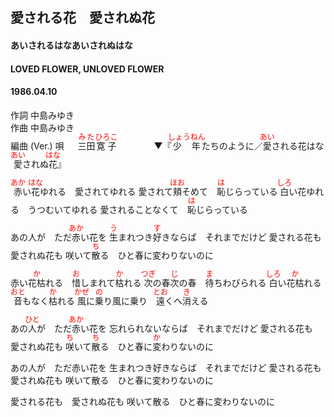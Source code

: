 <style type="text/css">
	ruby{
	    ruby-position: over;
	}
	ruby > rt{font-size: 12px;color:red;}
	p{font:16px;font-size: '楷体'}
</style>
## 愛される花　愛されぬ花
#### あいされるはなあいされぬはな
#### LOVED FLOWER, UNLOVED FLOWER
#### 1986.04.10


作詞        中島みゆき  
作曲        中島みゆき  
編曲 (Ver.) 
唄      　 <ruby><rb>三田</rb><rp>(</rp><rt>みた</rt><rp>)</rp></ruby><ruby><rb>寛子</rb><rp>(</rp><rt>ひろこ</rt><rp>)</rp></ruby>　　　　
▼『<ruby><rb>少年</rb><rp>(</rp><rt>しょうねん</rt><rp>)</rp></ruby>たちのように／<ruby><rb>愛</rb><rp>(</rp><rt>あい</rt><rp>)</rp></ruby>される花はな　<ruby><rb>愛</rb><rp>(</rp><rt>あい</rt><rp>)</rp></ruby>されぬ<ruby><rb>花</rb><rp>(</rp><rt>はな</rt><rp>)</rp></ruby>』

<ruby><rb>赤</rb><rp>(</rp><rt>あか</rt><rp>)</rp></ruby>い<ruby><rb>花</rb><rp>(</rp><rt>はな</rt><rp>)</rp></ruby>ゆれる　愛されてゆれる
愛されて<ruby><rb>頬</rb><rp>(</rp><rt>ほお</rt><rp>)</rp></ruby>そめて　<ruby><rb>恥</rb><rp>(</rp><rt>は</rt><rp>)</rp></ruby>じらっている
<ruby><rb>白</rb><rp>(</rp><rt>しろ</rt><rp>)</rp></ruby>い花ゆれる　うつむいてゆれる
愛されることなくて　<ruby><rb>恥</rb><rp>(</rp><rt>は</rt><rp>)</rp></ruby>じらっている

あの人が　ただ<ruby><rb>赤</rb><rp>(</rp><rt>あか</rt><rp>)</rp></ruby>い花を
<ruby><rb>生</rb><rp>(</rp><rt>う</rt><rp>)</rp></ruby>まれつき<ruby><rb>好</rb><rp>(</rp><rt>す</rt><rp>)</rp></ruby>きならば　それまでだけど
愛される花も　愛されぬ花も
咲いて<ruby><rb>散</rb><rp>(</rp><rt>ち</rt><rp>)</rp></ruby>る　ひと春に変わりないのに


赤い<ruby><rb>花枯</rb><rp>(</rp><rt>か</rt><rp>)</rp></ruby>れる　<ruby><rb>惜</rb><rp>(</rp><rt>お</rt><rp>)</rp></ruby>しまれて<ruby><rb>枯</rb><rp>(</rp><rt>か</rt><rp>)</rp></ruby>れる
<ruby><rb>次</rb><rp>(</rp><rt>つぎ</rt><rp>)</rp></ruby>の春<ruby><rb>次</rb><rp>(</rp><rt>じ</rt><rp>)</rp></ruby>の春　<ruby><rb>待</rb><rp>(</rp><rt>ま</rt><rp>)</rp></ruby>ちわびられる
<ruby><rb>白</rb><rp>(</rp><rt>しろ</rt><rp>)</rp></ruby>い<ruby><rb>花枯</rb><rp>(</rp><rt>か</rt><rp>)</rp></ruby>れる　<ruby><rb>音</rb><rp>(</rp><rt>おと</rt><rp>)</rp></ruby>もなく<ruby><rb>枯</rb><rp>(</rp><rt>か</rt><rp>)</rp></ruby>れる
<ruby><rb>風</rb><rp>(</rp><rt>かぜ</rt><rp>)</rp></ruby>に<ruby><rb>乗</rb><rp>(</rp><rt>の</rt><rp>)</rp></ruby>り風に乗り　<ruby><rb>遠</rb><rp>(</rp><rt>とお</rt><rp>)</rp></ruby>くへ<ruby><rb>消</rb><rp>(</rp><rt>き</rt><rp>)</rp></ruby>える

あの<ruby><rb>人</rb><rp>(</rp><rt>ひと</rt><rp>)</rp></ruby>が　ただ<ruby><rb>赤</rb><rp>(</rp><rt>あか</rt><rp>)</rp></ruby>い花を
忘れられないならば　それまでだけど
愛される花も　愛されぬ花も
<ruby><rb>咲</rb><rp>(</rp><rt>ち</rt><rp>)</rp></ruby>いて<ruby><rb>散</rb><rp>(</rp><rt>ち</rt><rp>)</rp></ruby>る　ひと春に<ruby><rb>変</rb><rp>(</rp><rt>か</rt><rp>)</rp></ruby>わりないのに

あの人が　ただ赤い花を
生まれつき好きならば　それまでだけど
愛される花も　愛されぬ花も
咲いて散る　ひと春に変わりないのに

愛される花も　愛されぬ花も
咲いて散る　ひと春に変わりないのに
